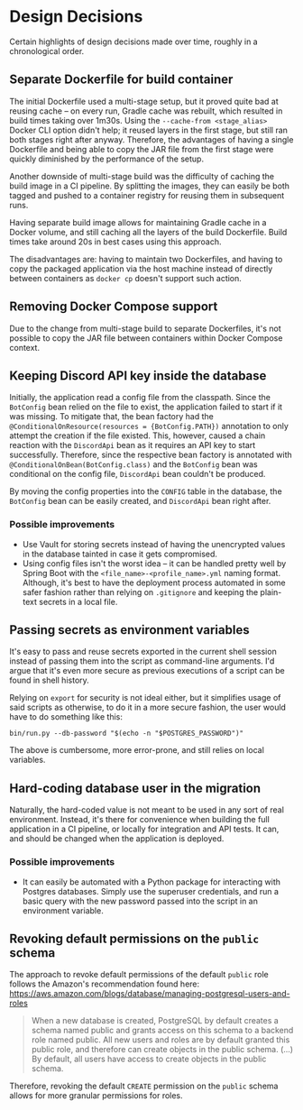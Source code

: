 # Design Decisions

Certain highlights of design decisions made over time, roughly in a
chronological order.

## Separate Dockerfile for build container

The initial Dockerfile used a multi-stage setup, but it proved quite bad at
reusing cache – on every run, Gradle cache was rebuilt, which resulted in build
times taking over 1m30s. Using the `--cache-from <stage_alias>` Docker CLI
option didn't help; it reused layers in the first stage, but still ran both
stages right after anyway. Therefore, the advantages of having a single
Dockerfile and being able to copy the JAR file from the first stage were
quickly diminished by the performance of the setup.

Another downside of multi-stage build was the difficulty of caching the build
image in a CI pipeline. By splitting the images, they can easily be both tagged
and pushed to a container registry for reusing them in subsequent runs.

Having separate build image allows for maintaining Gradle cache in a Docker
volume, and still caching all the layers of the build Dockerfile. Build times
take around 20s in best cases using this approach.

The disadvantages are: having to maintain two Dockerfiles, and having to copy
the packaged application via the host machine instead of directly between
containers as `docker cp` doesn't support such action.

## Removing Docker Compose support

Due to the change from multi-stage build to separate Dockerfiles, it's not
possible to copy the JAR file between containers within Docker Compose context.

## Keeping Discord API key inside the database

Initially, the application read a config file from the classpath. Since the
`BotConfig` bean relied on the file to exist, the application failed to start
if it was missing. To mitigate that, the bean factory had the
`@ConditionalOnResource(resources = {BotConfig.PATH})` annotation to only
attempt the creation if the file existed. This, however, caused a chain
reaction with the `DiscordApi` bean as it requires an API key to start
successfully. Therefore, since the respective bean factory is annotated with
`@ConditionalOnBean(BotConfig.class)` and the `BotConfig` bean was conditional
on the config file, `DiscordApi` bean couldn't be produced.

By moving the config properties into the `CONFIG` table in the database, the
`BotConfig` bean can be easily created, and `DiscordApi` bean right after.

### Possible improvements

- Use Vault for storing secrets instead of having the unencrypted values in the
  database tainted in case it gets compromised.
- Using config files isn't the worst idea – it can be handled pretty well by
  Spring Boot with the `<file_name>-<profile_name>.yml` naming format.
  Although, it's best to have the deployment process automated in some safer
  fashion rather than relying on `.gitignore` and keeping the plain-text
  secrets in a local file.

## Passing secrets as environment variables

It's easy to pass and reuse secrets exported in the current shell session
instead of passing them into the script as command-line arguments. I'd argue
that it's even more secure as previous executions of a script can be found in
shell history.

Relying on `export` for security is not ideal either, but it simplifies usage
of said scripts as otherwise, to do it in a more secure fashion, the user would
have to do something like this:

```console
bin/run.py --db-password "$(echo -n "$POSTGRES_PASSWORD")"
```

The above is cumbersome, more error-prone, and still relies on local variables.

## Hard-coding database user in the migration

Naturally, the hard-coded value is not meant to be used in any sort of real
environment. Instead, it's there for convenience when building the full
application in a CI pipeline, or locally for integration and API tests. It can,
and should be changed when the application is deployed.

### Possible improvements

- It can easily be automated with a Python package for interacting with
  Postgres databases. Simply use the superuser credentials, and run a basic
  query with the new password passed into the script in an environment
  variable.

## Revoking default permissions on the `public` schema

The approach to revoke default permissions of the default `public` role follows
the Amazon's recommendation found here:
<https://aws.amazon.com/blogs/database/managing-postgresql-users-and-roles>

> When a new database is created, PostgreSQL by default creates a schema named
> public and grants access on this schema to a backend role named public. All
> new users and roles are by default granted this public role, and therefore
> can create objects in the public schema. (...) By default, all users have
> access to create objects in the public schema.

Therefore, revoking the default `CREATE` permission on the `public` schema
allows for more granular permissions for roles.
